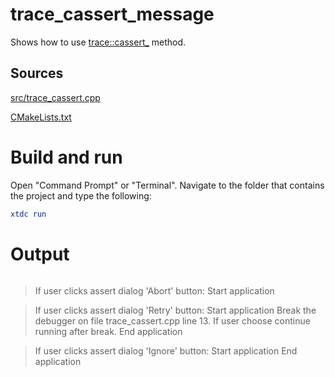 # trace_cassert_message

Shows how to use [trace::cassert_](../../../../src/xtd.core/include/xtd/diagnostics/trace.h) method.

## Sources

[src/trace_cassert.cpp](src/trace_cassert.cpp)

[CMakeLists.txt](CMakeLists.txt)

# Build and run

Open "Command Prompt" or "Terminal". Navigate to the folder that contains the project and type the following:

```cmake
xtdc run
```

# Output

```
```
> If user clicks assert dialog 'Abort' button:
Start application

> If user clicks assert dialog 'Retry' button:
Start application
> Break the debugger on file trace_cassert.cpp line 13.
> If user choose continue running after break.
End application

> If user clicks assert dialog 'Ignore' button:
Start application
End application
```
